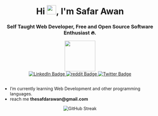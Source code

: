 <h1 align="center">
	Hi
	<img
		src="https://media.giphy.com/media/hvRJCLFzcasrR4ia7z/giphy.gif"
		width="30px"
	/>, I'm Safar Awan
</h1>

<h3 align="center">
	Self Taught Web Developer, Free and Open Source Software Enthusiast 🔥.
</h3>
<div id="header" align="center">
	<img src="https://media.giphy.com/media/M9gbBd9nbDrOTu1Mqx/giphy.gif" width="100"/>
	
<div id="badges">
<a href="https://www.linkedin.com/in/thesafdarawan">
<img src="https://img.shields.io/badge/LinkedIn-blue?style=for-the-badge&logo=linkedin&logoColor=white"
alt="LinkedIn Badge"/>
</a>
	
<a href="https://www.reddit.com/u/thesafdarawan">
<img src="https://img.shields.io/badge/-reddit-FF4500?style=for-the-badge&logo=Reddit&logoColor=white" alt="reddit Badge"/>
</a>
	
<a href="https://www.twitter.com/thesafdarawan/">
<img src="https://img.shields.io/badge/Twitter-blue?style=for-the-badge&logo=twitter&logoColor=white"
alt="Twitter Badge"/>
</a>
</div>
</div>

<br/>
<ul>
<li>I’m currently learning Web Development and other programming languages.</li>
<li>reach me <b>thesafdarawan@gmail.com</b></li>
</ul>
<div align="center"

![GitHub Streak](https://github-readme-streak-stats.herokuapp.com?user=TheSafdarAwan&background=11111B&border=1E1E2E&ring=948AE3&fire=FF75A0&currStreakNum=B4BEFE&currStreakLabel=948AE3&stroke=44475A&sideNums=B4BEFE&sideLabels=B4BEFE&dates=44475A)
